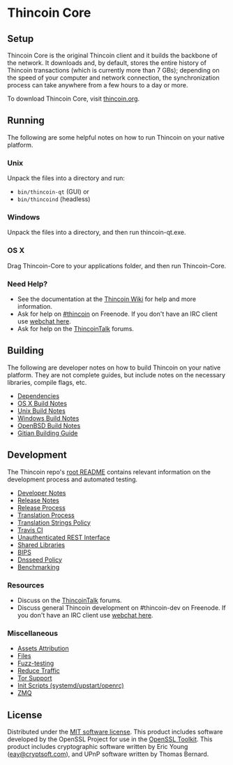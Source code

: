 Thincoin Core
=============

Setup
---------------------
Thincoin Core is the original Thincoin client and it builds the backbone of the network. It downloads and, by default, stores the entire history of Thincoin transactions (which is currently more than 7 GBs); depending on the speed of your computer and network connection, the synchronization process can take anywhere from a few hours to a day or more.

To download Thincoin Core, visit [thincoin.org](https://thincoin.org).

Running
---------------------
The following are some helpful notes on how to run Thincoin on your native platform.

### Unix

Unpack the files into a directory and run:

- `bin/thincoin-qt` (GUI) or
- `bin/thincoind` (headless)

### Windows

Unpack the files into a directory, and then run thincoin-qt.exe.

### OS X

Drag Thincoin-Core to your applications folder, and then run Thincoin-Core.

### Need Help?

* See the documentation at the [Thincoin Wiki](https://thincoin.info/)
for help and more information.
* Ask for help on [#thincoin](http://webchat.freenode.net?channels=thincoin) on Freenode. If you don't have an IRC client use [webchat here](http://webchat.freenode.net?channels=thincoin).
* Ask for help on the [ThincoinTalk](https://thincointalk.io/) forums.

Building
---------------------
The following are developer notes on how to build Thincoin on your native platform. They are not complete guides, but include notes on the necessary libraries, compile flags, etc.

- [Dependencies](dependencies.md)
- [OS X Build Notes](build-osx.md)
- [Unix Build Notes](build-unix.md)
- [Windows Build Notes](build-windows.md)
- [OpenBSD Build Notes](build-openbsd.md)
- [Gitian Building Guide](gitian-building.md)

Development
---------------------
The Thincoin repo's [root README](/README.md) contains relevant information on the development process and automated testing.

- [Developer Notes](developer-notes.md)
- [Release Notes](release-notes.md)
- [Release Process](release-process.md)
- [Translation Process](translation_process.md)
- [Translation Strings Policy](translation_strings_policy.md)
- [Travis CI](travis-ci.md)
- [Unauthenticated REST Interface](REST-interface.md)
- [Shared Libraries](shared-libraries.md)
- [BIPS](bips.md)
- [Dnsseed Policy](dnsseed-policy.md)
- [Benchmarking](benchmarking.md)

### Resources
* Discuss on the [ThincoinTalk](https://thincointalk.io/) forums.
* Discuss general Thincoin development on #thincoin-dev on Freenode. If you don't have an IRC client use [webchat here](http://webchat.freenode.net/?channels=thincoin-dev).

### Miscellaneous
- [Assets Attribution](assets-attribution.md)
- [Files](files.md)
- [Fuzz-testing](fuzzing.md)
- [Reduce Traffic](reduce-traffic.md)
- [Tor Support](tor.md)
- [Init Scripts (systemd/upstart/openrc)](init.md)
- [ZMQ](zmq.md)

License
---------------------
Distributed under the [MIT software license](/COPYING).
This product includes software developed by the OpenSSL Project for use in the [OpenSSL Toolkit](https://www.openssl.org/). This product includes
cryptographic software written by Eric Young ([eay@cryptsoft.com](mailto:eay@cryptsoft.com)), and UPnP software written by Thomas Bernard.

